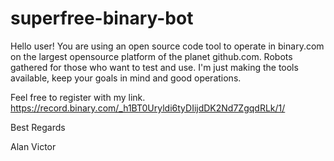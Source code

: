 # superfree-binary-bot
Hello user!
You are using an open source code tool to operate in binary.com on the largest opensource platform of the planet github.com.
Robots gathered for those who want to test and use.
I'm just making the tools available, keep your goals in mind and good operations.

Feel free to register with my link.
https://record.binary.com/_h1BT0Uryldi6tyDIijdDK2Nd7ZgqdRLk/1/

Best Regards

Alan Victor
